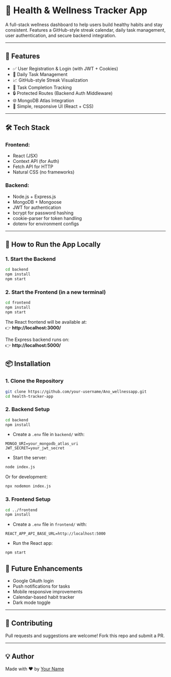 # 🌿 Health & Wellness Tracker App

A full-stack wellness dashboard to help users build healthy habits and stay consistent. Features a GitHub-style streak calendar, daily task management, user authentication, and secure backend integration.

---

## 🧠 Features

- ✅ User Registration & Login (with JWT + Cookies)
- 📅 Daily Task Management
- 📈 GitHub-style Streak Visualization
- 🧾 Task Completion Tracking
- 🔒 Protected Routes (Backend Auth Middleware)
- 🌐 MongoDB Atlas Integration
- 🎯 Simple, responsive UI (React + CSS)

---

## 🛠️ Tech Stack

### Frontend:
- React (JSX)
- Context API (for Auth)
- Fetch API for HTTP
- Natural CSS (no frameworks)

### Backend:
- Node.js + Express.js
- MongoDB + Mongoose
- JWT for authentication
- bcrypt for password hashing
- cookie-parser for token handling
- dotenv for environment configs

---
## 🔧 How to Run the App Locally

### 1. Start the Backend

```bash
cd backend
npm install
npm start
```

### 2. Start the Frontend (in a new terminal)

```bash
cd frontend
npm install
npm start
```

The React frontend will be available at:  
👉 **http://localhost:3000/**

The Express backend runs on:  
👉 **http://localhost:5000/**


## 📦 Installation

### 1. Clone the Repository

```bash
git clone https://github.com/your-username/Ano_wellnessapp.git
cd health-tracker-app
```

### 2. Backend Setup

```bash
cd backend
npm install
```

- Create a `.env` file in `backend/` with:

```env
MONGO_URI=your_mongodb_atlas_uri
JWT_SECRET=your_jwt_secret
```

- Start the server:

```bash
node index.js
```

Or for development:

```bash
npx nodemon index.js
```

### 3. Frontend Setup

```bash
cd ../frontend
npm install
```

- Create a `.env` file in `frontend/` with:

```env
REACT_APP_API_BASE_URL=http://localhost:5000
```

- Run the React app:

```bash
npm start
```



## 🧩 Future Enhancements

- Google OAuth login
- Push notifications for tasks
- Mobile responsive improvements
- Calendar-based habit tracker
- Dark mode toggle

---

## 🤝 Contributing

Pull requests and suggestions are welcome! Fork this repo and submit a PR.

---

## 💡 Author

Made with ❤️ by [Your Name](https://github.com/Omchaudhary2004)
